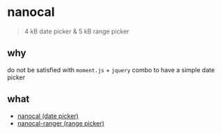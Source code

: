 # nanocal

> 4 kB date picker & 5 kB range picker

## why

do not be satisfied with `moment.js` + `jquery` combo to have a simple date picker

## what

- [nanocal (date picker)](nanocal/README.md)
- [nanocal-ranger (range picker)](ranger/README.md)
